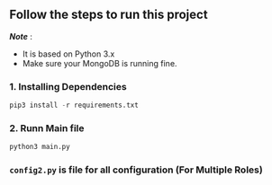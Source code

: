 ## Follow the steps to run this project
***Note*** :
- It is based on Python 3.x
- Make sure your MongoDB is running fine.

### 1. Installing Dependencies
```python
pip3 install -r requirements.txt
```
### 2. Runn Main file
```python
python3 main.py
```
### ```config2.py``` is file for all configuration (For Multiple Roles)
